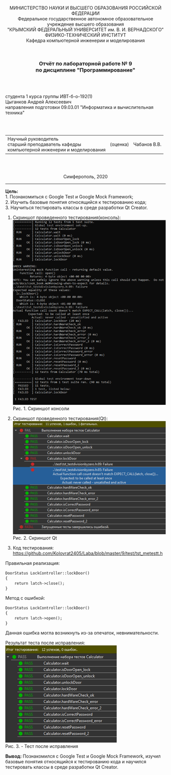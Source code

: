 ﻿<p align="center">МИНИСТЕРСТВО НАУКИ  И ВЫСШЕГО ОБРАЗОВАНИЯ РОССИЙСКОЙ ФЕДЕРАЦИИ<br>
Федеральное государственное автономное образовательное учреждение высшего образования<br>
"КРЫМСКИЙ ФЕДЕРАЛЬНЫЙ УНИВЕРСИТЕТ им. В. И. ВЕРНАДСКОГО"<br>
ФИЗИКО-ТЕХНИЧЕСКИЙ ИНСТИТУТ<br>
Кафедра компьютерной инженерии и моделирования</p>
<br>
<h3 align="center">Отчёт по лабораторной работе № 9<br> по дисциплине "Программирование"</h3>
<br><br>
<p>студента 1 курса группы ИВТ-б-о-192(1)<br>
Цыганков Андрей Алексеевич<br>
направления подготовки 09.03.01 "Информатика и вычислительная техника"</p>
<br><br>
<table>
<tr><td>Научный руководитель<br> старший преподаватель кафедры<br> компьютерной инженерии и моделирования</td>
<td>(оценка)</td>
<td>Чабанов В.В.</td>
</tr>
</table>
<br><br>
<p align="center">Симферополь, 2020</p>
<hr>

**Цель:**  <br> 1. Познакомиться с Google Test и Google Mock Framework;<br>
2. Изучить базовые понятия относящийся к тестированию кода;<br>
3. Научиться тестировать классы в среде разработки Qt Creator.<br>


1. Скриншот проведенного тестирования(консоль):
![](https://github.com/Kolovrat2405/Laba/blob/master/9/img/1.png)<br/>
Рис. 1. Скриншот консоли

2. Скриншот проведенного тестирования(Qt):<br/>
![](https://github.com/Kolovrat2405/Laba/blob/master/9/img/2.png)<br/>
Рис. 2. Скриншот Qt

3. Код тестирования: https://github.com/Kolovrat2405/Laba/blob/master/9/test/tst_metestt.h


Правильная реализация:
```
DoorStatus LockController::lockDoor()
{
    return latch->close();
}
```

Метод с ошибкой:
```
DoorStatus LockController::lockDoor()
{
    return latch->open();
}
```

Данная ошибка могла возникнуть из-за опечаток, невнимательности.<br>

Результат теста после исправления:<br>
![](https://github.com/Kolovrat2405/Laba/blob/master/9/img/3.png)<br/>
Рис. 3. - Тест после исправления

**Вывод:** Познакомился с Google Test и Google Mock Framework, изучил базовые понятия относящийся к тестированию кода и научился тестировать классы в среде разработки Qt Creator.